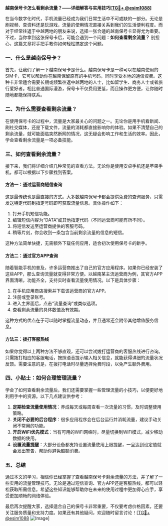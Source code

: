 **越南保号卡怎么看剩余流量？——详细解答与实用技巧[[TG💪+ @esim1088](https://t.me/s/esim1088)]**

在当今数字化时代，手机流量已经成为我们日常生活中不可或缺的一部分。无论是刷视频、查资料还是玩游戏，流量的使用情况直接关系到我们的生活便利程度。而对于经常往返于中越两地的朋友来说，选择一张合适的越南保号卡显得尤为重要。不过，当你拿到这张保号卡后，可能会遇到一个问题：**如何查看剩余流量？** 别担心，这篇文章将手把手教你如何轻松搞定这个问题。

### 一、什么是越南保号卡？

首先，让我们了解一下越南保号卡是什么。越南保号卡是一种可以在越南使用的SIM卡，它可以帮助你在越南保留原有的手机号码，同时享受本地的通信资费。这种卡非常适合需要长期或频繁往返中越两地的人士，比如留学生、商务人士或者旅行爱好者。相比普通国际漫游，保号卡不仅费用更低，而且操作更方便，让你随时随地都能保持联系。

### 二、为什么需要查看剩余流量？

在使用保号卡的过程中，流量是大家最关心的问题之一。无论你是用手机看新闻、刷社交媒体，还是下载文件，流量的消耗都直接影响你的体验。如果不清楚自己的剩余流量，就可能面临突然断网的情况，这无疑会影响工作和生活的效率。因此，学会查看剩余流量是一项必备技能。

### 三、如何查看剩余流量？

接下来，我们将详细介绍几种常见的查看方法。无论你是使用安卓手机还是苹果手机，都可以根据以下步骤找到答案。

#### 方法一：通过运营商短信查询

这是最传统也是最直接的方式。大多数越南保号卡都会提供免费的查询服务，只需发送特定代码到指定号码即可获取流量信息。具体操作如下：

1. 打开手机短信功能。
2. 编辑短信内容为“DATA”或其他指定代码（不同运营商可能有所不同）。
3. 将短信发送至运营商提供的客服号码。
4. 稍等片刻，你会收到一条包含当前剩余流量的信息的短信。

这种方法简单快捷，无需额外下载任何应用，适合初次使用保号卡的新手。

#### 方法二：通过官方APP查询

随着智能手机的普及，许多运营商推出了自己的官方应用程序。如果你已经安装了这些APP，那么查询流量就变得非常方便。以越南某主流运营商为例，其官方APP界面清晰，功能齐全，支持实时查看流量使用情况。以下是具体步骤：

1. 在手机应用商店搜索并下载该运营商的官方APP。
2. 注册或登录账号。
3. 进入主界面后，点击“流量查询”或类似选项。
4. 查看剩余流量的具体数值及有效期。

这种方式的优点在于可以随时掌握流量动态，并且通常还会附带其他增值服务信息。

#### 方法三：拨打客服热线

如果你觉得以上两种方法不够直观，还可以尝试拨打运营商的客服热线进行咨询。只需拨打相应的客服电话，按照语音提示输入相关信息，就能获得详细的流量状况反馈。需要注意的是，在拨打电话时尽量选择免费时段，以免产生额外费用。

### 四、小贴士：如何合理管理流量？

学会了如何查看剩余流量后，我们还需要掌握一些管理流量的小技巧，以便更好地利用手中的资源。以下几点建议供参考：

1. **定期检查流量使用情况**：养成每天或每周查看一次流量的习惯，及时调整使用策略。
2. **关闭不必要的后台程序**：很多应用程序会在后台运行并消耗流量，建议手动关闭不常用的功能。
3. **开启WiFi优先模式**：当有可用的WiFi网络时，尽量切换到WiFi模式，减少移动数据的使用。
4. **设置流量提醒**：大部分设备都支持设置流量使用上限提醒，一旦达到设定值就会发出警告，帮助你避免超额消费。

### 五、总结

通过本文的学习，相信你已经掌握了查看越南保号卡剩余流量的方法，并了解了一些实用的流量管理技巧。无论是通过短信查询、官方APP还是客服热线，都可以轻松获取所需信息。希望这些知识能够帮助你在未来的使用过程中更加得心应手，享受更加顺畅的网络体验。

最后再次提醒大家，选择适合自己的保号卡非常重要，不仅要考虑价格因素，还要关注服务质量和支持力度。如果还有其他疑问，欢迎随时留言讨论！[[TG💪+ @esim1088](https://t.me/s/esim1088) ![Image](https://i.postimg.cc/4NQfJmqS/Snipaste-2025-05-13-00-14-12.png)]